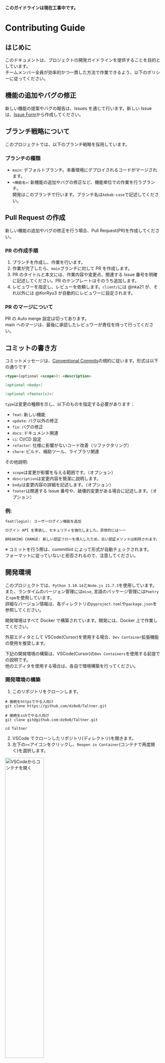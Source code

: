 **このガイドラインは現在工事中です。**

# Contributing Guide

## はじめに

このドキュメントは、プロジェクトの開発ガイドラインを提供することを目的としています。<br>
チームメンバー全員が効率的かつ一貫した方法で作業できるよう、以下のポリシーに従ってください。

## 機能の追加やバグの修正

新しい機能の提案やバグの報告は、Issues を通じて行います。新しい Issue は、[Issue Form](工事中)から作成してください。

## ブランチ戦略について

このプロジェクトでは、以下のブランチ戦略を採用しています。

### ブランチの種類

- `main`: デフォルトブランチ。本番環境にデプロイされるコードがマージされます。
- `<機能名>`: 新機能の追加やバグの修正など、機能単位での作業を行うブランチ。<br>
  開発はこのブランチで行います。ブランチ名は`kebab-case`で記述してください。

## Pull Request の作成

新しい機能の追加やバグの修正を行う場合、Pull Request(PR)を作成してください。<br>

### PR の作成手順

1. ブランチを作成し、作業を行います。
2. 作業が完了したら、`main`ブランチに対して PR を作成します。
3. PR のタイトルと本文には、作業内容や変更点、関連する Issue 番号を明確に記述してください。PR のテンプレートはそのうち追加します。
4. レビュワーを指定し、レビューを依頼します。`client/`には @nka21 が、それ以外には @KorRyu3 が自動的にレビュワーに設定されます。

### PR のマージについて

PR の Auto merge 設定は切ってあります。<br>
main へのマージは、最後に承認したレビュワーが責任を持って行ってください。

## コミットの書き方

コミットメッセージは、[Conventional Commits](https://www.conventionalcommits.org/ja/v1.0.0/)の規約に従います。形式は以下の通りです：

```md
<type>(optional <scope>): <description>

[optional <body>]

[optional <footer(s)>]
```

`type`は変更の種類を示し、以下のものを指定する必要があります：

- `feat`: 新しい機能
- `update`: バグ以外の修正
- `fix`: バグの修正
- `docs`: ドキュメント関連
- `ci`: CI/CD 設定
- `refactor`: 仕様に影響がないコード改善（リファクタリング）
- `chore`: ビルド、補助ツール、ライブラリ関連

その他説明:

- `scope`は変更が影響を与える範囲です。（オプション）
- `description`は変更内容を簡潔に説明します。
- `body`は変更内容の詳細を記述します。（オプション）
- `footer`は関連する Issue 番号や、破壊的変更がある場合に記述します。（オプション）

### 例:

```md
feat(login): ユーザーログイン機能を追加

ログイン API を実装し、セキュリティを強化しました。具体的には〜〜

BREAKING CHANGE: 新しい認証フローを導入したため、古い認証メソッドは削除されます。
```

※ コミットを行う際は、commitlint によって形式が自動チェックされます。<br>
フォーマットに従っていないと拒否されるので、注意してください。

<!-- 開発環境について -->

## 開発環境

このプロジェクトでは、`Python 3.10.14`と`Node.js 21.7.3`を使用しています。<br>
また、ランタイムのバージョン管理には`mise`, 言語のパッケージ管理には`Poetry`と`npm`を使用しています。<br>
詳細なバージョン情報は、各ディレクトリの`pyproject.toml`や`package.json`を参照してください。

開発環境はすべて Docker で構築されています。開発には、Docker 上で作業してください。

外部エディタとして VSCode(Cursor)を使用する場合、`Dev Container`拡張機能の使用を推奨します。

下記の開発環境の構築は、VSCode(Cursor)の`Dev Containers`を使用する前提での説明です。<br>
他のエディタを使用する場合は、各自で環境構築を行ってください。

### 開発環境の構築

1. このリポジトリをクローンします。

```git
# 接続をhttpsでやる人向け
git clone https://github.com/dz0o0/Taltner.git

# 接続をsshでやる人向け
git clone git@github.com:dz0o0/Taltner.git

cd Taltner
```

2. VSCode でクローンしたリポジトリ(ディレクトリ)を開きます。
3. 左下の`><`アイコンをクリックし、`Reopen in Container`(コンテナで再度開く)を選択します。

<img src=".github/assets/contributing/step1_open_remote_container.png" width="50%" alt="VSCodeからコンテナを開く"/>

1. コンテナが起動したら、新規ターミナルを開き、`mise`コマンドを使用してセットアップをします。

```bash
# プロジェクト全体のセットアップ
# /workspaceにいることを確認してください
mise run setup

# client/のセットアップ
cd /workspace/client && mise run setup-client-dev

# server/のセットアップ
cd /workspace/server && mise run setup-server-dev
```

<img src=".github/assets/contributing/step2_run_command_in_container.png" width="50%" alt="コンテナ内でコマンド実行"/>

5. Git に接続するために、`git config`を設定します。

```bash
# ユーザー名とメールアドレスを設定
# ローカルの設定を引っ張ってくると楽です
git config --global user.name "Your Name"
git config --global user.email "Your Email"

# commitを行う際のエディタを設定(optional)
# VSCodeを使用する場合
git config --global core.editor "code --wait"
```

#### 環境から抜ける

Dev Containers から抜ける場合は、左下の`><`アイコンをクリックし、リモート接続を切断します。

また、ローカルのターミナルで、`docker container stop <コンテナ名>`でコンテナを止めてください。<br>
コンテナ名は、`docker ps`で、現在アクティベートされているコンテナ一覧が見れます。

<img src=".github/assets/contributing/step3_exit_container.png" width="50%" alt="リモートコンテナから切断する"/>

#### Docker 内の Git での ssh 接続について

Docker 内での`git push`や`pull`の際に、ssh 接続を使用する場合は、「[Visual Studio Code の Remote Containers からも Git を使う方法 - おかしんワークス](https://okash1n.works/posts/how-to-use-git-inside-vscode-dev-container/)」を参考に設定してください。<br>
Docker 外での ssh 接続に比べてやや複雑ですが、毎回パスワードを入力する手間が省けるため、おすすめです。

#### おまけ

今回、Docker 内の Terminal の Prompt を見やすくするために Starship を導入しています。<br>
自分好みな設定に変更したい場合、`~/.config/starship.toml`を編集してください。<br>
Font を変えたりしてもいいかもしれません。

### CI について

最後に、このプロジェクトで使用予定の CI を説明します。<br>
CI は、`git commit`前のフックと、PR 作成時に自動チェックが行われます。

詳細は [#6](https://github.com/dz0o0/Taltner/issues/6) を参照してください。

#### Python

- `Ruff`: リンター・フォーマッター
- `mypy`: 静的型チェッカー

#### Node.js

- `ESLint`: リンター
- `Prettier`: フォーマッター

#### その他

- `commitlint`: コミットメッセージの形式チェック

<!-- README -->

## README について

トップレベルの README.md は、プロジェクトの概要や使い方を記述しています。

また、`client/`, `server/`などのサブディレクトリにはそのディレクトリ内のファイル構成や使い方に関する README.md を配置します。(仮)

<!-- miseのタスク -->

## mise のタスク設定

mise では、`mise run <task name>`で実行できるタスク(コマンド)を設定できます。<br>
コマンドを短縮したり、複数のコマンドをまとめたりすることができます。

現在設定しているタスクは、全て`.mise.toml`に記述されています。<br>
タスクの追加は大歓迎ですが、既存のタスクの変更を行う場合は、事前に`Issue`を立ててください。

### 記述方法:

```toml
# miseで実行するタスクの設定

[tasks.<task name>]  # コマンド名
description = ""  # 説明
run = "<command>"  # 実行したいコマンド
```

### 例:

`mise run hello`コマンドで`echo Hello World`と`touch hello.txt`を実行するタスク

```toml
# mise run hello
[tasks.hello]
description = "Hello World"
run = "echo Hello World && touch hello.txt"
```
